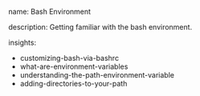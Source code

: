 name: Bash Environment

description: Getting familiar with the bash environment.

insights:
  - customizing-bash-via-bashrc
  - what-are-environment-variables
  - understanding-the-path-environment-variable
  - adding-directories-to-your-path
 
